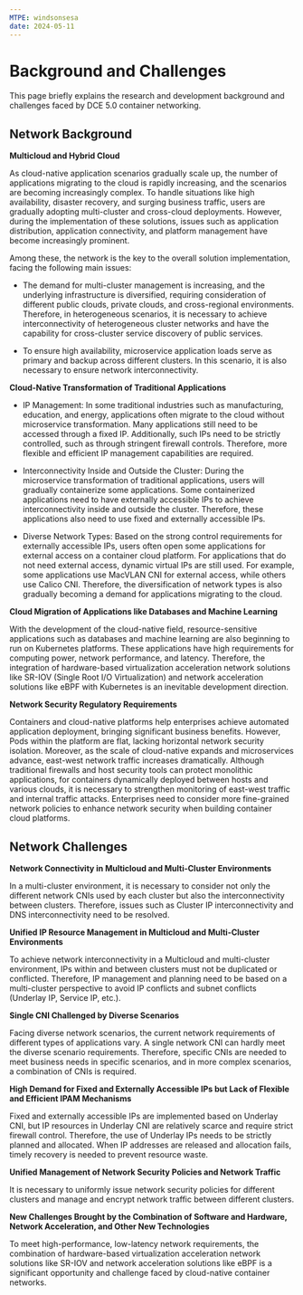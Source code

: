 ```yaml
---
MTPE: windsonsesa
date: 2024-05-11
---
```


# Background and Challenges

This page briefly explains the research and development background and challenges faced by DCE 5.0 container networking.

## Network Background

**Multicloud and Hybrid Cloud**

As cloud-native application scenarios gradually scale up, the number of applications migrating to the cloud is rapidly increasing, and the scenarios are becoming increasingly complex. To handle situations like high availability, disaster recovery, and surging business traffic, users are gradually adopting multi-cluster and cross-cloud deployments. However, during the implementation of these solutions, issues such as application distribution, application connectivity, and platform management have become increasingly prominent.

Among these, the network is the key to the overall solution implementation, facing the following main issues:

- The demand for multi-cluster management is increasing, and the underlying infrastructure is diversified, requiring consideration of different public clouds, private clouds, and cross-regional environments. Therefore, in heterogeneous scenarios, it is necessary to achieve interconnectivity of heterogeneous cluster networks and have the capability for cross-cluster service discovery of public services.

- To ensure high availability, microservice application loads serve as primary and backup across different clusters. In this scenario, it is also necessary to ensure network interconnectivity.

**Cloud-Native Transformation of Traditional Applications**

- IP Management: In some traditional industries such as manufacturing, education, and energy, applications often migrate to the cloud without microservice transformation. Many applications still need to be accessed through a fixed IP. Additionally, such IPs need to be strictly controlled, such as through stringent firewall controls. Therefore, more flexible and efficient IP management capabilities are required.

- Interconnectivity Inside and Outside the Cluster: During the microservice transformation of traditional applications, users will gradually containerize some applications. Some containerized applications need to have externally accessible IPs to achieve interconnectivity inside and outside the cluster. Therefore, these applications also need to use fixed and externally accessible IPs.

- Diverse Network Types: Based on the strong control requirements for externally accessible IPs, users often open some applications for external access on a container cloud platform. For applications that do not need external access, dynamic virtual IPs are still used. For example, some applications use MacVLAN CNI for external access, while others use Calico CNI. Therefore, the diversification of network types is also gradually becoming a demand for applications migrating to the cloud.

**Cloud Migration of Applications like Databases and Machine Learning**

With the development of the cloud-native field, resource-sensitive applications such as databases and machine learning are also beginning to run on Kubernetes platforms. These applications have high requirements for computing power, network performance, and latency. Therefore, the integration of hardware-based virtualization acceleration network solutions like SR-IOV (Single Root I/O Virtualization) and network acceleration solutions like eBPF with Kubernetes is an inevitable development direction.

**Network Security Regulatory Requirements**

Containers and cloud-native platforms help enterprises achieve automated application deployment, bringing significant business benefits. However, Pods within the platform are flat, lacking horizontal network security isolation. Moreover, as the scale of cloud-native expands and microservices advance, east-west network traffic increases dramatically. Although traditional firewalls and host security tools can protect monolithic applications, for containers dynamically deployed between hosts and various clouds, it is necessary to strengthen monitoring of east-west traffic and internal traffic attacks. Enterprises need to consider more fine-grained network policies to enhance network security when building container cloud platforms.

## Network Challenges

**Network Connectivity in Multicloud and Multi-Cluster Environments**

In a multi-cluster environment, it is necessary to consider not only the different network CNIs used by each cluster but also the interconnectivity between clusters. Therefore, issues such as Cluster IP interconnectivity and DNS interconnectivity need to be resolved.

**Unified IP Resource Management in Multicloud and Multi-Cluster Environments**

To achieve network interconnectivity in a Multicloud and multi-cluster environment, IPs within and between clusters must not be duplicated or conflicted. Therefore, IP management and planning need to be based on a multi-cluster perspective to avoid IP conflicts and subnet conflicts (Underlay IP, Service IP, etc.).

**Single CNI Challenged by Diverse Scenarios**

Facing diverse network scenarios, the current network requirements of different types of applications vary. A single network CNI can hardly meet the diverse scenario requirements. Therefore, specific CNIs are needed to meet business needs in specific scenarios, and in more complex scenarios, a combination of CNIs is required.

**High Demand for Fixed and Externally Accessible IPs but Lack of Flexible and Efficient IPAM Mechanisms**

Fixed and externally accessible IPs are implemented based on Underlay CNI, but IP resources in Underlay CNI are relatively scarce and require strict firewall control. Therefore, the use of Underlay IPs needs to be strictly planned and allocated. When IP addresses are released and allocation fails, timely recovery is needed to prevent resource waste.

**Unified Management of Network Security Policies and Network Traffic**

It is necessary to uniformly issue network security policies for different clusters and manage and encrypt network traffic between different clusters.

**New Challenges Brought by the Combination of Software and Hardware, Network Acceleration, and Other New Technologies**

To meet high-performance, low-latency network requirements, the combination of hardware-based virtualization acceleration network solutions like SR-IOV and network acceleration solutions like eBPF is a significant opportunity and challenge faced by cloud-native container networks.
